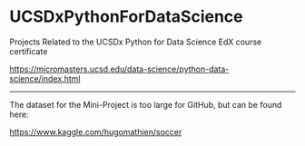 # UCSDxPythonForDataScience
Projects Related to the UCSDx Python for Data Science EdX course certificate

https://micromasters.ucsd.edu/data-science/python-data-science/index.html

---

The dataset for the Mini-Project is too large for GitHub, but can be found here:

https://www.kaggle.com/hugomathien/soccer
